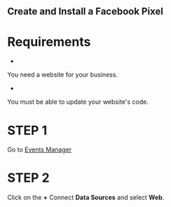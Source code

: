 ## Create and Install a Facebook Pixel

# Requirements


- 
You need a website for your business.

- 
You must be able to update your website's code.

# STEP 1

Go to  [Events Manager ](https://web.facebook.com/micro_site/url/?click_from_context_menu=true&country=NG&destination=https%3A%2F%2Ffacebook.com%2Fevents_manager&event_type=click&last_nav_impression_id=0tnLkKjzk8IBWbcNy&max_percent_page_viewed=62&max_viewport_height_px=697&max_viewport_width_px=1240&orig_http_referrer=https%3A%2F%2Fwww.google.com%2F&orig_request_uri=https%3A%2F%2Fweb.facebook.com%2Fbusiness%2Fhelp%2F952192354843755&primary_cmsid=952192354843755&primary_content_locale=en_GB&region=emea&scrolled=true&session_id=2tnSLM0FX70loYVgi&site=fb4b&extra_data[view_type]=v3_initial_view&extra_data[site_section]=help&extra_data[placement]=%2Fbusiness%2Fhelp%2F952192354843755) 

# STEP 2

Click on the **+** Connect **Data Sources** and select **Web**.
